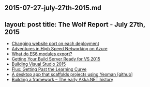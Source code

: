 2015-07-27-july-27th-2015.md
---
layout: post
title: The Wolf Report - July 27th, 2015
---

- [Changing website port on each deployment](http://octopusdeploy.com/blog/changing-website-port-on-each-deployment)
- [Adventures in High Speed Networking on Azure](http://www.ageofascent.com/azure-cloud-high-speed-networking/)
- [What do ES6 modules export?](http://www.2ality.com/2015/07/es6-module-exports.html)
- [Getting Your Build Server Ready for VS 2015](http://jameschambers.com/2015/07/getting-your-build-server-ready-for-vs-2015/)
- [Building Visual Studio 2015](https://channel9.msdn.com/Events/Visual-Studio/Visual-Studio-2015-Final-Release-Event/Building-Visual-Studio-2015)
- [Flux: Getting Past the Learning Curve](https://medium.com/@tribou/react-and-flux-for-the-rest-of-us-61f90869d51f)
- [A desktop app that scaffolds projects using Yeoman [github]](https://github.com/yeoman/yeoman-app)
- [Building a framework – The early Akka.NET history](http://rogeralsing.com/2015/07/26/building-a-framework-the-early-akka-net-history/)
